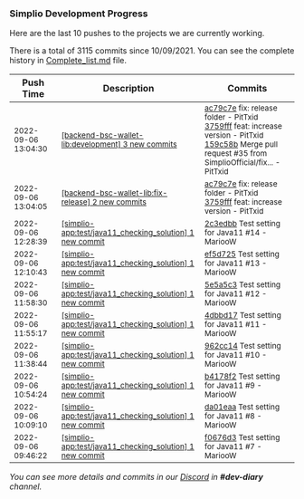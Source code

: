 
### Simplio Development Progress

Here are the last 10 pushes to the projects we are currently working.

There is a total of 3115 commits since 10/09/2021. You can see the complete history in
 [Complete_list.md](Complete_list.md) file.

| Push Time | Description | Commits |
| --- | --- | --- |
| <sub>2022-09-06 13:04:30</sub> | <sub>[[backend-bsc-wallet-lib:development] 3 new commits](https://github.com/SimplioOfficial/backend-bsc-wallet-lib/compare/eec15befdc13...159c58bb8b61)</sub> | <sub>[ac79c7e](https://github.com/SimplioOfficial/backend-bsc-wallet-lib/commit/ac79c7e857bd1bd7afe2d805ebc5eaf0173bfde9) fix: release folder - PitTxid<br>[3759fff](https://github.com/SimplioOfficial/backend-bsc-wallet-lib/commit/3759fff9a24f1972b2d060f5c581df6314e2c443) feat: increase version - PitTxid<br>[159c58b](https://github.com/SimplioOfficial/backend-bsc-wallet-lib/commit/159c58bb8b61600b067cc22f23d3570e1121729f) Merge pull request #35 from SimplioOfficial/fix... - PitTxid</sub> |
| <sub>2022-09-06 13:04:05</sub> | <sub>[[backend-bsc-wallet-lib:fix\-release] 2 new commits](https://github.com/SimplioOfficial/backend-bsc-wallet-lib/compare/ac79c7e857bd^...3759fff9a24f)</sub> | <sub>[ac79c7e](https://github.com/SimplioOfficial/backend-bsc-wallet-lib/commit/ac79c7e857bd1bd7afe2d805ebc5eaf0173bfde9) fix: release folder - PitTxid<br>[3759fff](https://github.com/SimplioOfficial/backend-bsc-wallet-lib/commit/3759fff9a24f1972b2d060f5c581df6314e2c443) feat: increase version - PitTxid</sub> |
| <sub>2022-09-06 12:28:39</sub> | <sub>[[simplio-app:test/java11\_checking\_solution] 1 new commit](https://github.com/SimplioOfficial/simplio-app/commit/2c3edbbc7e2163f387813e05fec5c87c4b0a0f9b)</sub> | <sub>[2c3edbb](https://github.com/SimplioOfficial/simplio-app/commit/2c3edbbc7e2163f387813e05fec5c87c4b0a0f9b) Test setting for Java11 #14 - MariooW</sub> |
| <sub>2022-09-06 12:10:43</sub> | <sub>[[simplio-app:test/java11\_checking\_solution] 1 new commit](https://github.com/SimplioOfficial/simplio-app/commit/ef5d725868d870c0c02fd19d49c1a786c229b105)</sub> | <sub>[ef5d725](https://github.com/SimplioOfficial/simplio-app/commit/ef5d725868d870c0c02fd19d49c1a786c229b105) Test setting for Java11 #13 - MariooW</sub> |
| <sub>2022-09-06 11:58:30</sub> | <sub>[[simplio-app:test/java11\_checking\_solution] 1 new commit](https://github.com/SimplioOfficial/simplio-app/commit/5e5a5c365c5709c1486517a4ce9187cb0051dfb0)</sub> | <sub>[5e5a5c3](https://github.com/SimplioOfficial/simplio-app/commit/5e5a5c365c5709c1486517a4ce9187cb0051dfb0) Test setting for Java11 #12 - MariooW</sub> |
| <sub>2022-09-06 11:55:17</sub> | <sub>[[simplio-app:test/java11\_checking\_solution] 1 new commit](https://github.com/SimplioOfficial/simplio-app/commit/4dbbd1787411fbe2f561ebcf2c3d240be061bfc2)</sub> | <sub>[4dbbd17](https://github.com/SimplioOfficial/simplio-app/commit/4dbbd1787411fbe2f561ebcf2c3d240be061bfc2) Test setting for Java11 #11 - MariooW</sub> |
| <sub>2022-09-06 11:38:44</sub> | <sub>[[simplio-app:test/java11\_checking\_solution] 1 new commit](https://github.com/SimplioOfficial/simplio-app/commit/962cc14ad1477eadcea7d20832b036f1faefa08a)</sub> | <sub>[962cc14](https://github.com/SimplioOfficial/simplio-app/commit/962cc14ad1477eadcea7d20832b036f1faefa08a) Test setting for Java11 #10 - MariooW</sub> |
| <sub>2022-09-06 10:54:24</sub> | <sub>[[simplio-app:test/java11\_checking\_solution] 1 new commit](https://github.com/SimplioOfficial/simplio-app/commit/b4178f270702e06651402b558b3996824672d780)</sub> | <sub>[b4178f2](https://github.com/SimplioOfficial/simplio-app/commit/b4178f270702e06651402b558b3996824672d780) Test setting for Java11 #9 - MariooW</sub> |
| <sub>2022-09-06 10:09:10</sub> | <sub>[[simplio-app:test/java11\_checking\_solution] 1 new commit](https://github.com/SimplioOfficial/simplio-app/commit/da01eaad6a9b8d64dcea365272eb250f7170d32b)</sub> | <sub>[da01eaa](https://github.com/SimplioOfficial/simplio-app/commit/da01eaad6a9b8d64dcea365272eb250f7170d32b) Test setting for Java11 #8 - MariooW</sub> |
| <sub>2022-09-06 09:46:22</sub> | <sub>[[simplio-app:test/java11\_checking\_solution] 1 new commit](https://github.com/SimplioOfficial/simplio-app/commit/f0676d3c05cac122bbb9a3ec706e73b84b2935e8)</sub> | <sub>[f0676d3](https://github.com/SimplioOfficial/simplio-app/commit/f0676d3c05cac122bbb9a3ec706e73b84b2935e8) Test setting for Java11 #7 - MariooW</sub> |

_You can see more details and commits in our [Discord](https://discord.gg/aKhjuwZmdP) in **#dev-diary** channel._
